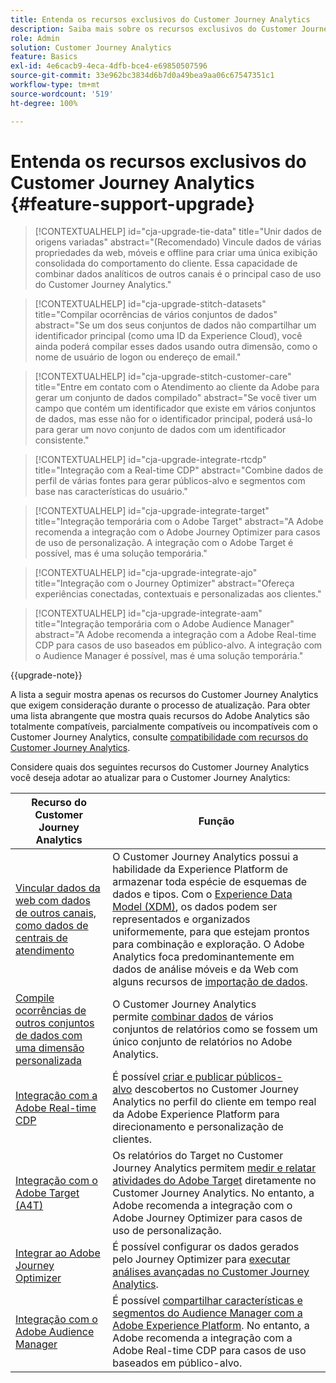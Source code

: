 ```yaml
---
title: Entenda os recursos exclusivos do Customer Journey Analytics
description: Saiba mais sobre os recursos exclusivos do Customer Journey Analytics
role: Admin
solution: Customer Journey Analytics
feature: Basics
exl-id: 4e6cacb9-4eca-4dfb-bce4-e69850507596
source-git-commit: 33e962bc3834d6b7d0a49bea9aa06c67547351c1
workflow-type: tm+mt
source-wordcount: '519'
ht-degree: 100%

---
```


# Entenda os recursos exclusivos do Customer Journey Analytics {#feature-support-upgrade}

<!-- markdownlint-disable MD034 -->

>[!CONTEXTUALHELP]
>id="cja-upgrade-tie-data"
>title="Unir dados de origens variadas"
>abstract="(Recomendado) Vincule dados de várias propriedades da web, móveis e offline para criar uma única exibição consolidada do comportamento do cliente. Essa capacidade de combinar dados analíticos de outros canais é o principal caso de uso do Customer Journey Analytics."

<!-- markdownlint-enable MD034 -->

<!-- markdownlint-disable MD034 -->

>[!CONTEXTUALHELP]
>id="cja-upgrade-stitch-datasets"
>title="Compilar ocorrências de vários conjuntos de dados"
>abstract="Se um dos seus conjuntos de dados não compartilhar um identificador principal (como uma ID da Experience Cloud), você ainda poderá compilar esses dados usando outra dimensão, como o nome de usuário de logon ou endereço de email."

<!-- markdownlint-enable MD034 -->

<!-- markdownlint-disable MD034 -->

>[!CONTEXTUALHELP]
>id="cja-upgrade-stitch-customer-care"
>title="Entre em contato com o Atendimento ao cliente da Adobe para gerar um conjunto de dados compilado"
>abstract="Se você tiver um campo que contém um identificador que existe em vários conjuntos de dados, mas esse não for o identificador principal, poderá usá-lo para gerar um novo conjunto de dados com um identificador consistente."

<!-- markdownlint-enable MD034 -->

<!-- markdownlint-disable MD034 -->

>[!CONTEXTUALHELP]
>id="cja-upgrade-integrate-rtcdp"
>title="Integração com a Real-time CDP"
>abstract="Combine dados de perfil de várias fontes para gerar públicos-alvo e segmentos com base nas características do usuário."

<!-- markdownlint-enable MD034 -->

<!-- markdownlint-disable MD034 -->

>[!CONTEXTUALHELP]
>id="cja-upgrade-integrate-target"
>title="Integração temporária com o Adobe Target"
>abstract="A Adobe recomenda a integração com o Adobe Journey Optimizer para casos de uso de personalização. A integração com o Adobe Target é possível, mas é uma solução temporária."

<!-- markdownlint-enable MD034 -->

<!-- markdownlint-disable MD034 -->

>[!CONTEXTUALHELP]
>id="cja-upgrade-integrate-ajo"
>title="Integração com o Journey Optimizer"
>abstract="Ofereça experiências conectadas, contextuais e personalizadas aos clientes."

<!-- markdownlint-enable MD034 -->

<!-- markdownlint-disable MD034 -->

>[!CONTEXTUALHELP]
>id="cja-upgrade-integrate-aam"
>title="Integração temporária com o Adobe Audience Manager"
>abstract="A Adobe recomenda a integração com a Adobe Real-time CDP para casos de uso baseados em público-alvo. A integração com o Audience Manager é possível, mas é uma solução temporária."

<!-- markdownlint-enable MD034 -->

{{upgrade-note}}

A lista a seguir mostra apenas os recursos do Customer Journey Analytics que exigem consideração durante o processo de atualização. Para obter uma lista abrangente que mostra quais recursos do Adobe Analytics são totalmente compatíveis, parcialmente compatíveis ou incompatíveis com o Customer Journey Analytics, consulte [compatibilidade com recursos do Customer Journey Analytics](/help/getting-started/aa-vs-cja/cja-aa.md).

Considere quais dos seguintes recursos do Customer Journey Analytics você deseja adotar ao atualizar para o Customer Journey Analytics:

| Recurso do Customer Journey Analytics | Função |
|---------|----------|
| [Vincular dados da web com dados de outros canais, como dados de centrais de atendimento](https://experienceleague.adobe.com/pt-br/docs/analytics-platform/using/cja-usecases/cross-channel/cross-channel) | O Customer Journey Analytics possui a habilidade da Experience Platform de armazenar toda espécie de esquemas de dados e tipos. Com o [Experience Data Model (XDM)](https://experienceleague.adobe.com/pt-br/docs/experience-platform/xdm/home), os dados podem ser representados e organizados uniformemente, para que estejam prontos para combinação e exploração. O Adobe Analytics foca predominantemente em dados de análise móveis e da Web com alguns recursos de [importação de dados](https://experienceleague.adobe.com/docs/analytics/import/home.html?lang=pt-BR). |
| [Compile ocorrências de outros conjuntos de dados com uma dimensão personalizada](https://experienceleague.adobe.com/pt-br/docs/analytics-platform/using/stitching/overview) | O Customer Journey Analytics permite [combinar dados](/help/connections/combined-dataset.md) de vários conjuntos de relatórios como se fossem um único conjunto de relatórios no Adobe Analytics. |
| [Integração com a Adobe Real-time CDP](/help/components/audiences/audiences-overview.md) | É possível [criar e publicar públicos-alvo](/help/components/audiences/audiences-overview.md) descobertos no Customer Journey Analytics no perfil do cliente em tempo real da Adobe Experience Platform para direcionamento e personalização de clientes. |
| [Integração com o Adobe Target (A4T)](/help/integrations/at.md) | Os relatórios do Target no Customer Journey Analytics permitem [medir e relatar atividades do Adobe Target](/help/integrations/at.md) diretamente no Customer Journey Analytics. No entanto, a Adobe recomenda a integração com o Adobe Journey Optimizer para casos de uso de personalização. |
| [Integrar ao Adobe Journey Optimizer](/help/integrations/ajo.md) | É possível configurar os dados gerados pelo Journey Optimizer para [executar análises avançadas no Customer Journey Analytics](/help/integrations/ajo.md). |
| [Integração com o Adobe Audience Manager](https://experienceleague.adobe.com/pt-br/docs/audience-manager/user-guide/implementation-integration-guides/integration-experience-platform/aam-aep-audience-sharing) | É possível [compartilhar características e segmentos do Audience Manager com a Adobe Experience Platform](https://experienceleague.adobe.com/pt-br/docs/audience-manager/user-guide/implementation-integration-guides/integration-experience-platform/aam-aep-audience-sharing). No entanto, a Adobe recomenda a integração com a Adobe Real-time CDP para casos de uso baseados em público-alvo. |
